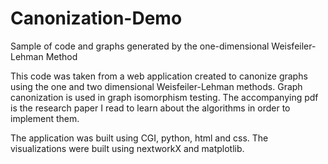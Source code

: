 # Canonization-Demo
Sample of code and graphs generated by the one-dimensional Weisfeiler-Lehman Method

This code was taken from a web application created to canonize graphs using the one and two dimensional Weisfeiler-Lehman methods.
Graph canonization is used in graph isomorphism testing. The accompanying pdf is the research paper I read to learn about the algorithms 
in order to implement them.

The application was built using CGI, python, html and css. 
The visualizations were built using nextworkX and matplotlib.
